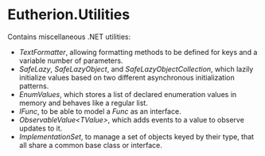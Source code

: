 # Eutherion.Utilities

Contains miscellaneous .NET utilities:

  * _TextFormatter_, allowing formatting methods to be defined for keys and a variable number of parameters.
  * _SafeLazy<TValue>_, _SafeLazyObject<TObject>_, and _SafeLazyObjectCollection<TObject>_, which lazily initialize values based on two different asynchronous initialization patterns.
  * _EnumValues<TEnum>_, which stores a list of declared enumeration values in memory and behaves like a regular list.
  * _IFunc<out TResult>_, to be able to model a _Func<TResult>_ as an interface.
  * _ObservableValue\<TValue\>_, which adds events to a value to observe updates to it.
  * _ImplementationSet<TInterface>_, to manage a set of objects keyed by their type, that all share a common base class or interface.
